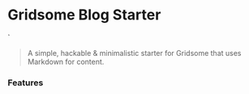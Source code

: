 # Gridsome Blog Starter
`
> A simple, hackable & minimalistic starter for Gridsome that uses Markdown for content.

### Features

